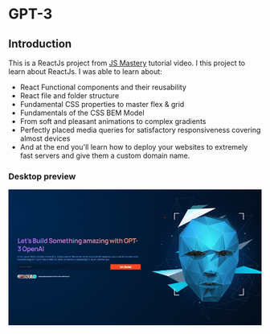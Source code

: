 # GPT-3

## Introduction

This is a ReactJs project from [JS Mastery](https://www.jsmastery.pro/) tutorial video.
I this project to learn about ReactJs.
I was able to learn about:

- React Functional components and their reusability
- React file and folder structure
- Fundamental CSS properties to master flex & grid
- Fundamentals of the CSS BEM Model
- From soft and pleasant animations to complex gradients
- Perfectly placed media queries for satisfactory responsiveness covering almost devices
- And at the end you'll learn how to deploy your websites to extremely fast servers and give them a custom domain name.

### Desktop preview

![GPT3 desktop preview](./src/assets/desktop-preview.png)
